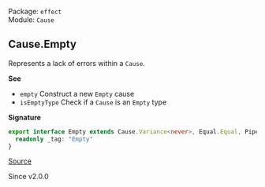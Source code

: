 Package: `effect`<br />
Module: `Cause`<br />

## Cause.Empty

Represents a lack of errors within a `Cause`.

**See**

- `empty` Construct a new `Empty` cause
- `isEmptyType` Check if a `Cause` is an `Empty` type

**Signature**

```ts
export interface Empty extends Cause.Variance<never>, Equal.Equal, Pipeable, Inspectable {
  readonly _tag: "Empty"
}
```

[Source](https://github.com/Effect-TS/effect/tree/main/packages/effect/src/Cause.ts#L454)

Since v2.0.0